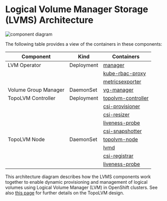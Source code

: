 # Logical Volume Manager Storage (LVMS) Architecture

![component diagram](http://www.plantuml.com/plantuml/png/VLDDIyD04BtlhnZgHGyzA8gGWxHDn8jLQBKUf8SbcQR1pSwIdHH4_Eysss087VOwxoDltcHdddN3RMsKSZh_qYN2v7cpN4DAjIEBblq4VXJ0vt4AhmuRpTHi-q5gMi_Om6MwogwsS37Fikl5JGTkoBGrmbD3hOEbjaVZVzK92v2W71DUgC0rQswzG7qZHrsib2mtP4pun33kj5lrEzxiRB5HL7_qNzpExn_lGXGggrmRE346hFCSzm7JwOEO1nB8q1dwzb55Y1hdYfN6DTAD4lZGdEzHvilNII1jK3DwK6eKEQY4dWQ1jWNK8Qi7qzCE9vfIyafICuEXETG5v6HtLGcxoc34vEoqIG_xFWAK0GWXULzPS4J6ouvYGKAfKMtypqxWtHMQGpDnRkIwAzmPpDa3xn5yq2WrGrjqR_mF)

The following table provides a view of the containers in these components:

| Component            | Kind       | Containers                                                                                          |
|----------------------|------------|-----------------------------------------------------------------------------------------------------|
| LVM Operator         | Deployment | [manager](lvm-operator-manager.md)                                                                  |
|                      |            | [kube-rbac-proxy](https://github.com/brancz/kube-rbac-proxy#kube-rbac-proxy)                        |
|                      |            | [metricsexporter](../../README.md#metrics)                                                          |
| Volume Group Manager | DaemonSet  | [vg-manager](vg-manager.md)                                                                         |
| TopoLVM Controller   | Deployment | [topolvm-controller](https://github.com/topolvm/topolvm/blob/main/docs/topolvm-controller.md)       |
|                      |            | [csi-provisioner](https://github.com/kubernetes-csi/external-provisioner/blob/master/doc/design.md) |
|                      |            | [csi-resizer](https://github.com/kubernetes-csi/external-resizer#csi-resizer)                       |
|                      |            | [liveness-probe](https://github.com/kubernetes-csi/livenessprobe#liveness-probe)                    |
|                      |            | [csi-snapshotter](https://github.com/kubernetes-csi/external-snapshotter#csi-snapshotter)           |
| TopoLVM Node         | DaemonSet  | [topolvm-node](https://github.com/topolvm/topolvm/blob/main/docs/topolvm-node.md)                   |
|                      |            | [lvmd](https://github.com/topolvm/topolvm/blob/main/docs/lvmd.md)                                   |
|                      |            | [csi-registrar](https://github.com/kubernetes-csi/node-driver-registrar#node-driver-registrar)      |
|                      |            | [liveness-probe](https://github.com/kubernetes-csi/livenessprobe#liveness-probe)                    |

This architecture diagram describes how the LVMS components work together to enable dynamic provisioning and management of logical volumes using Logical Volume Manager (LVM) in OpenShift clusters. See also [this page](https://github.com/topolvm/topolvm/blob/main/docs/design.md) for further details on the TopoLVM design.
